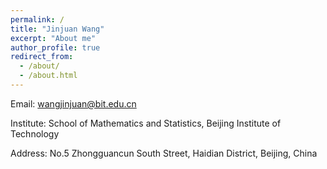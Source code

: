 ```yaml
---
permalink: /
title: "Jinjuan Wang"
excerpt: "About me"
author_profile: true
redirect_from: 
  - /about/
  - /about.html
---
```


Email: wangjinjuan@bit.edu.cn

Institute: School of Mathematics and Statistics, Beijing Institute of Technology

Address: No.5 Zhongguancun South Street, Haidian District, Beijing, China
